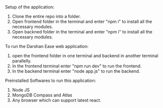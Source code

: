 Setup of the application:
  1. Clone the entire repo into a folder.
  2. Open frontend folder in the terminal and enter "npm i" to install all the necessary modules.
  3. Open backned folder in the terminal and enter "npm i" to install all the necessary modules.

To run the Darshan Ease web application:
  1. open the frontend folder in one terminal and backend in another terminal parallelly.
  2. In the frontend terminal enter "npm run dev" to run the frontend.
  3. In the backend terminal enter "node app.js" to run the backend.

Preinstalled Softwares to run this application:
  1. Node JS
  2. MongoDB Compass and Atlas
  3. Any browser which can support latest react.
